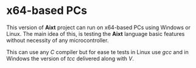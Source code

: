 # x64-based PCs
This version of **Aixt** project can run on x64-based PCs using Windows or Linux. The main idea of this, is testing the **Aixt** language basic features without necessity of any microcontroller.

This can use any _C_ compiler but for ease te tests in Linux use _gcc_ and in Windows the version of _tcc_ delivered along with _V_.